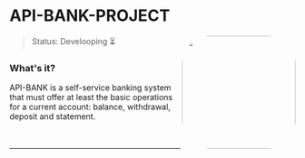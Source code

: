 
# API-BANK-PROJECT
<img height="200em" style="border-radius:50px;" align="right" src="https://media.giphy.com/media/XQKBuQmfjt1xm/giphy.gif" >

> Status: Develooping ⏳</br>

### What's it?
API-BANK is a self-service banking system that must offer at least the basic operations for a current account: balance, withdrawal, deposit and statement.
</br></br></br>
<hr>
